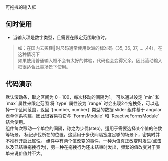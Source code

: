 可拖拽的输入框

## 何时使用

* 当输入项是数字类型，且需要在限定范围取值时。

> 如：在国内去买鞋👟时尺码通常使用欧洲的标准码（35, 36, 37, ... ,44），在这种情况下<br>
> 如果使用普通输入框不会有太好的体验，代码也会变得冗余，因此滚动输入框很适合此类场景下使用。

## 代码演示
<div class="grid-x grid-margin-x">
  <div class="medium-6 large-6 cell">
    <nt-example>
      <nt-example-showcase>
        <example-slider-basic></example-slider-basic>
      </nt-example-showcase>
      <nt-example-legend title="基本">
        默认滚动条，取之区间为 0 - 100，每次移动的间隔为1。
      </nt-example-legend>
      <nt-example-code [code]="basicCode"></nt-example-code>
    </nt-example>
    <nt-example>
      <nt-example-showcase>
        <example-slider-minmax></example-slider-minmax>
      </nt-example-showcase>
      <nt-example-legend title="最小值和最大值">
        可以通过设定 `min` 和 `max` 属性来限定范围
      </nt-example-legend>
      <nt-example-code [code]="minmaxCode"></nt-example-code>
    </nt-example>
    <nt-example>
      <nt-example-showcase>
        <example-slider-range></example-slider-range>
      </nt-example-showcase>
      <nt-example-legend title="选择区间">
        将 `type` 属性设为 `range` 时会出现2个拖拽条，可以选择一个区间范围，返回 `[number, number]` 类型的数据
      </nt-example-legend>
      <nt-example-code [code]="rangeCode"></nt-example-code>
    </nt-example>
    <nt-example>
      <nt-example-showcase>
        <example-slider-forms></example-slider-forms>
      </nt-example-showcase>
      <nt-example-legend title="表单中使用">
        slider 组件基于 angular 表单体系构建，因此很容易将它与 `FormsModule` 和 `ReactiveFormsModule` 结合使用。
      </nt-example-legend>
      <nt-example-code [code]="formsCode"></nt-example-code>
    </nt-example>
  </div>
  <div class="medium-6 large-6 cell">
    <nt-example>
      <nt-example-showcase>
        <example-slider-step></example-slider-step>
      </nt-example-showcase>
      <nt-example-legend title="步伐">
        组件每次移动一个单位的间隔，称之为步伐(step)，适用于需要选择某个值的倍数等场景。
      </nt-example-legend>
      <nt-example-code [code]="stepCode"></nt-example-code>
    </nt-example>
    <nt-example>
      <nt-example-showcase>
        <example-slider-stepmark></example-slider-stepmark>
      </nt-example-showcase>
      <nt-example-legend title="步伐标记">
        标记步伐所在的位置，这适用于步伐间隔宽度足够的场景下，密集时并不推荐开启此属性。
      </nt-example-legend>
      <nt-example-code [code]="stepmarkCode"></nt-example-code>
    </nt-example>
    <nt-example>
      <nt-example-showcase>
        <example-slider-events></example-slider-events>
      </nt-example-showcase>
      <nt-example-legend title="事件">
        组件中有两个值改变的事件，一种为值真正改变时发生(点击以及已结束拖拽行为)，另一种在拖拽行为还未结束时发出，频繁的值改变对于表单来说价值并不大。
      </nt-example-legend>
      <nt-example-code [code]="eventsCode"></nt-example-code>
    </nt-example>
    <nt-example>
      <nt-example-showcase>
        <example-slider-vertical></example-slider-vertical>
      </nt-example-showcase>
      <nt-example-legend title="竖型">
        <!-- 组件中有两个值改变的事件，一种为值真正改变时发生(点击以及已结束拖拽行为)，另一种在拖拽行为还未结束时发出，频繁的值改变对于表单来说价值并不大。 -->
      </nt-example-legend>
      <nt-example-code [code]="verticalCode"></nt-example-code>
    </nt-example>
  </div>
</div>

<div>
  <nt-markdown [data]="api"></nt-markdown>
</div>


